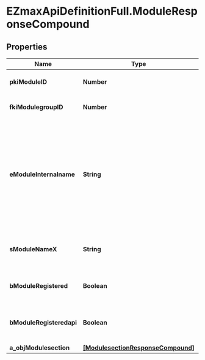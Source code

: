 # EZmaxApiDefinitionFull.ModuleResponseCompound

## Properties

Name | Type | Description | Notes
------------ | ------------- | ------------- | -------------
**pkiModuleID** | **Number** | The unique ID of the Module | 
**fkiModulegroupID** | **Number** | The unique ID of the Modulegroup | 
**eModuleInternalname** | **String** | The Internal name of the Module.  This is theoretically an enum field but there are so many possibles values we decided not to list them all. | 
**sModuleNameX** | **String** | The Name of the Module in the language of the requester | 
**bModuleRegistered** | **Boolean** | Whether the Module is registered or not | 
**bModuleRegisteredapi** | **Boolean** | Whether the Module is registered or not for api use | 
**a_objModulesection** | [**[ModulesectionResponseCompound]**](ModulesectionResponseCompound.md) |  | 


